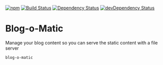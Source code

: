 [![npm](https://img.shields.io/npm/v/blog-o-matic.svg?maxAge=2592000)](https://www.npmjs.com/package/blog-o-matic)
[![Build Status](https://travis-ci.org/Blanket-Warriors/Blog-O-Matic.svg?branch=master)](https://travis-ci.org/Blanket-Warriors/Blog-O-Matic)
[![Dependency Status](https://david-dm.org/Blanket-Warriors/blog-o-matic.svg?style=flat)](https://david-dm.org/Blanket-Warriors/blog-o-matic)
[![devDependency Status](https://david-dm.org/Blanket-Warriors/blog-o-matic/dev-status.svg)](https://david-dm.org/Blanket-Warriors/blog-o-matic#info=devDependencies)

Blog-o-Matic
============
Manage your blog content so you can serve the static content with a file server

```
blog-o-matic
```
